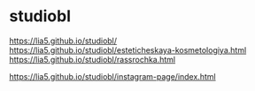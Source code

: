 # studiobl


https://lia5.github.io/studiobl/  <br>
https://lia5.github.io/studiobl/esteticheskaya-kosmetologiya.html <br>
https://lia5.github.io/studiobl/rassrochka.html

https://lia5.github.io/studiobl/instagram-page/index.html
